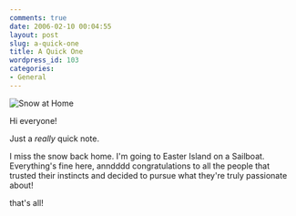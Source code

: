 ```yaml
---
comments: true
date: 2006-02-10 00:04:55
layout: post
slug: a-quick-one
title: A Quick One
wordpress_id: 103
categories:
- General
---
```


![Snow at Home](http://www.isystech.net/images/snow_at_home.jpg)

Hi everyone!

Just a *really* quick note.

I miss the snow back home.
I'm going to Easter Island on a Sailboat.
Everything's fine here, anndddd congratulations to all the people that trusted their instincts and decided to pursue what they're truly passionate about!

that's all!


